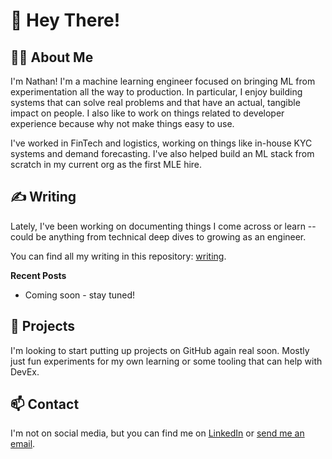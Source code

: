 # 👋 Hey There!

## 👨‍💻 About Me

I'm Nathan! I'm a machine learning engineer focused on bringing ML from experimentation all the way to production. In particular, I enjoy building systems that can solve real problems and that have an actual, tangible impact on people. I also like to work on things related to developer experience because why not make things easy to use.

I've worked in FinTech and logistics, working on things like in-house KYC systems and demand forecasting. I've also helped build an ML stack from scratch in my current org as the first MLE hire.

## ✍️ Writing

Lately, I've been working on documenting things I come across or learn -- could be anything from technical deep dives to growing as an engineer.

You can find all my writing in this repository: [writing](https://github.com/jdcabreza/writing).

**Recent Posts**

- Coming soon - stay tuned!

## 🧪 Projects

I'm looking to start putting up projects on GitHub again real soon. Mostly just fun experiments for my own learning or some tooling that can help with DevEx.

## 📫 Contact

I'm not on social media, but you can find me on [LinkedIn](https://www.linkedin.com/in/nathancabreza/) or [send me an email](mailto:nathan.cabreza1@gmail.com).

<!---
jdcabreza/jdcabreza is a ✨ special ✨ repository because its `README.md` (this file) appears on your GitHub profile.
You can click the Preview link to take a look at your changes.
--->
